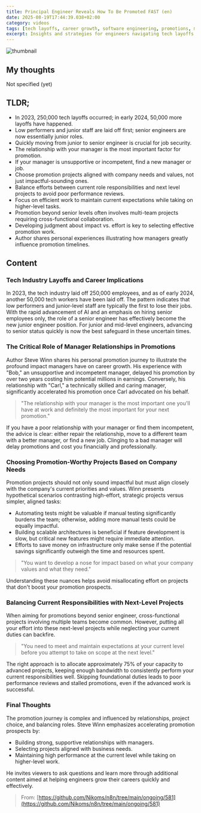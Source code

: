 ```yaml
---
title: Principal Engineer Reveals How To Be Promoted FAST (en)
date: 2025-08-19T17:44:39.038+02:00
category: videos
tags: [tech layoffs, career growth, software engineering, promotions, management, career advice, AI impact, job security]
excerpt: Insights and strategies for engineers navigating tech layoffs and accelerating promotions by building strong manager relationships, choosing aligned projects, and balancing current and next-level responsibilities.
---
```


![thumbnail](https://i.ytimg.com/vi/kpK1YHq2iUg/maxresdefault.jpg)
[]()

## My thoughts

Not specified (yet)

## TLDR;
- In 2023, 250,000 tech layoffs occurred; in early 2024, 50,000 more layoffs have happened.
- Low performers and junior staff are laid off first; senior engineers are now essentially junior roles.
- Quickly moving from junior to senior engineer is crucial for job security.
- The relationship with your manager is the most important factor for promotion.
- If your manager is unsupportive or incompetent, find a new manager or job.
- Choose promotion projects aligned with company needs and values, not just impactful-sounding ones.
- Balance efforts between current role responsibilities and next level projects to avoid poor performance reviews.
- Focus on efficient work to maintain current expectations while taking on higher-level tasks.
- Promotion beyond senior levels often involves multi-team projects requiring cross-functional collaboration.
- Developing judgment about impact vs. effort is key to selecting effective promotion work.
- Author shares personal experiences illustrating how managers greatly influence promotion timelines.



## Content

### Tech Industry Layoffs and Career Implications

In 2023, the tech industry laid off 250,000 employees, and as of early 2024, another 50,000 tech workers have been laid off. The pattern indicates that low performers and junior-level staff are typically the first to lose their jobs. With the rapid advancement of AI and an emphasis on hiring senior employees only, the role of a senior engineer has effectively become the new junior engineer position. For junior and mid-level engineers, advancing to senior status quickly is now the best safeguard in these uncertain times.

### The Critical Role of Manager Relationships in Promotions

Author Steve Winn shares his personal promotion journey to illustrate the profound impact managers have on career growth. His experience with "Bob," an unsupportive and incompetent manager, delayed his promotion by over two years costing him potential millions in earnings. Conversely, his relationship with "Carl," a technically skilled and caring manager, significantly accelerated his promotion once Carl advocated on his behalf.

> "The relationship with your manager is the most important one you'll have at work and definitely the most important for your next promotion."

If you have a poor relationship with your manager or find them incompetent, the advice is clear: either repair the relationship, move to a different team with a better manager, or find a new job. Clinging to a bad manager will delay promotions and cost you financially and professionally.

### Choosing Promotion-Worthy Projects Based on Company Needs

Promotion projects should not only sound impactful but must align closely with the company's current priorities and values. Winn presents hypothetical scenarios contrasting high-effort, strategic projects versus simpler, aligned tasks:

- Automating tests might be valuable if manual testing significantly burdens the team; otherwise, adding more manual tests could be equally impactful.
- Building scalable architectures is beneficial if feature development is slow, but critical new features might require immediate attention.
- Efforts to save money on infrastructure only make sense if the potential savings significantly outweigh the time and resources spent.

> "You want to develop a nose for impact based on what your company values and what they need."

Understanding these nuances helps avoid misallocating effort on projects that don't boost your promotion prospects.

### Balancing Current Responsibilities with Next-Level Projects

When aiming for promotions beyond senior engineer, cross-functional projects involving multiple teams become common. However, putting all your effort into these next-level projects while neglecting your current duties can backfire.

> "You need to meet and maintain expectations at your current level before you attempt to take on scope at the next level."

The right approach is to allocate approximately 75% of your capacity to advanced projects, keeping enough bandwidth to consistently perform your current responsibilities well. Skipping foundational duties leads to poor performance reviews and stalled promotions, even if the advanced work is successful.

### Final Thoughts

The promotion journey is complex and influenced by relationships, project choice, and balancing roles. Steve Winn emphasizes accelerating promotion prospects by:

- Building strong, supportive relationships with managers.
- Selecting projects aligned with business needs.
- Maintaining high performance at the current level while taking on higher-level work.

He invites viewers to ask questions and learn more through additional content aimed at helping engineers grow their careers quickly and effectively.





> From: [https://github.com/Nikoms/n8n/tree/main/ongoing/581](https://github.com/Nikoms/n8n/tree/main/ongoing/581)